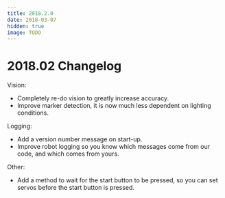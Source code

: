 ```yaml
---
title: 2018.2.0
date: 2018-03-07
hidden: true
image: TODO
---
```


# 2018.02 Changelog

Vision:

- Completely re-do vision to greatly increase accuracy.
- Improve marker detection, it is now much less dependent on lighting conditions.

Logging:

- Add a version number message on start-up.
- Improve robot logging so you know which messages come from our code, and which comes from yours.

Other:

- Add a method to wait for the start button to be pressed, so you can set servos before the start button is pressed.

